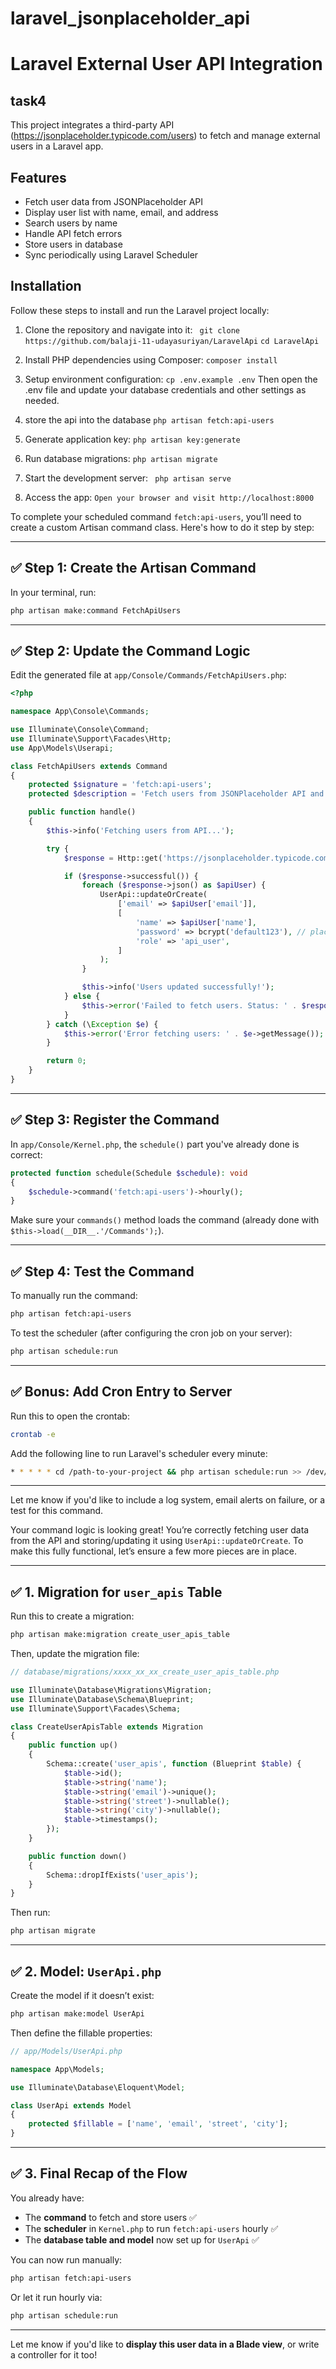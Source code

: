 # laravel_jsonplaceholder_api

# Laravel External User API Integration
## task4

This project integrates a third-party API (https://jsonplaceholder.typicode.com/users) to fetch and manage external users in a Laravel app.

## Features

- Fetch user data from JSONPlaceholder API
- Display user list with name, email, and address
- Search users by name
- Handle API fetch errors
- Store users in database
- Sync periodically using Laravel Scheduler


## Installation

Follow these steps to install and run the Laravel project locally:

1. Clone the repository and navigate into it:
  ``` git clone https://github.com/balaji-11-udayasuriyan/LaravelApi```
   ```cd LaravelApi```

2. Install PHP dependencies using Composer:
   ```composer install```

3. Setup environment configuration:
   ```cp .env.example .env```
   Then open the .env file and update your database credentials and other settings as needed.
4. store the api into the database
   ```php artisan fetch:api-users```


6. Generate application key:
   ```php artisan key:generate```

7. Run database migrations:
   ```php artisan migrate```

8. Start the development server:
  ``` php artisan serve```

9. Access the app:
   ```Open your browser and visit http://localhost:8000```


To complete your scheduled command `fetch:api-users`, you’ll need to create a custom Artisan command class. Here's how to do it step by step:

---

## ✅ Step 1: Create the Artisan Command

In your terminal, run:

```bash
php artisan make:command FetchApiUsers
```

---

## ✅ Step 2: Update the Command Logic

Edit the generated file at `app/Console/Commands/FetchApiUsers.php`:

```php
<?php

namespace App\Console\Commands;

use Illuminate\Console\Command;
use Illuminate\Support\Facades\Http;
use App\Models\Userapi;

class FetchApiUsers extends Command
{
    protected $signature = 'fetch:api-users';
    protected $description = 'Fetch users from JSONPlaceholder API and store/update them in DB';

    public function handle()
    {
        $this->info('Fetching users from API...');

        try {
            $response = Http::get('https://jsonplaceholder.typicode.com/users');

            if ($response->successful()) {
                foreach ($response->json() as $apiUser) {
                    UserApi::updateOrCreate(
                        ['email' => $apiUser['email']],
                        [
                            'name' => $apiUser['name'],
                            'password' => bcrypt('default123'), // placeholder
                            'role' => 'api_user',
                        ]
                    );
                }

                $this->info('Users updated successfully!');
            } else {
                $this->error('Failed to fetch users. Status: ' . $response->status());
            }
        } catch (\Exception $e) {
            $this->error('Error fetching users: ' . $e->getMessage());
        }

        return 0;
    }
}
```

---

## ✅ Step 3: Register the Command

In `app/Console/Kernel.php`, the `schedule()` part you've already done is correct:

```php
protected function schedule(Schedule $schedule): void
{
    $schedule->command('fetch:api-users')->hourly();
}
```

Make sure your `commands()` method loads the command (already done with `$this->load(__DIR__.'/Commands');`).

---

## ✅ Step 4: Test the Command

To manually run the command:

```bash
php artisan fetch:api-users
```

To test the scheduler (after configuring the cron job on your server):

```bash
php artisan schedule:run
```

---

## ✅ Bonus: Add Cron Entry to Server

Run this to open the crontab:

```bash
crontab -e
```

Add the following line to run Laravel's scheduler every minute:

```bash
* * * * * cd /path-to-your-project && php artisan schedule:run >> /dev/null 2>&1
```

---

Let me know if you'd like to include a log system, email alerts on failure, or a test for this command.


Your command logic is looking great! You’re correctly fetching user data from the API and storing/updating it using `UserApi::updateOrCreate`. To make this fully functional, let’s ensure a few more pieces are in place.

---

## ✅ 1. Migration for `user_apis` Table

Run this to create a migration:

```bash
php artisan make:migration create_user_apis_table
```

Then, update the migration file:

```php
// database/migrations/xxxx_xx_xx_create_user_apis_table.php

use Illuminate\Database\Migrations\Migration;
use Illuminate\Database\Schema\Blueprint;
use Illuminate\Support\Facades\Schema;

class CreateUserApisTable extends Migration
{
    public function up()
    {
        Schema::create('user_apis', function (Blueprint $table) {
            $table->id();
            $table->string('name');
            $table->string('email')->unique();
            $table->string('street')->nullable();
            $table->string('city')->nullable();
            $table->timestamps();
        });
    }

    public function down()
    {
        Schema::dropIfExists('user_apis');
    }
}
```

Then run:

```bash
php artisan migrate
```

---

## ✅ 2. Model: `UserApi.php`

Create the model if it doesn’t exist:

```bash
php artisan make:model UserApi
```

Then define the fillable properties:

```php
// app/Models/UserApi.php

namespace App\Models;

use Illuminate\Database\Eloquent\Model;

class UserApi extends Model
{
    protected $fillable = ['name', 'email', 'street', 'city'];
}
```

---

## ✅ 3. Final Recap of the Flow

You already have:

* The **command** to fetch and store users ✅
* The **scheduler** in `Kernel.php` to run `fetch:api-users` hourly ✅
* The **database table and model** now set up for `UserApi` ✅

You can now run manually:

```bash
php artisan fetch:api-users
```

Or let it run hourly via:

```bash
php artisan schedule:run
```

---

Let me know if you'd like to **display this user data in a Blade view**, or write a controller for it too!
